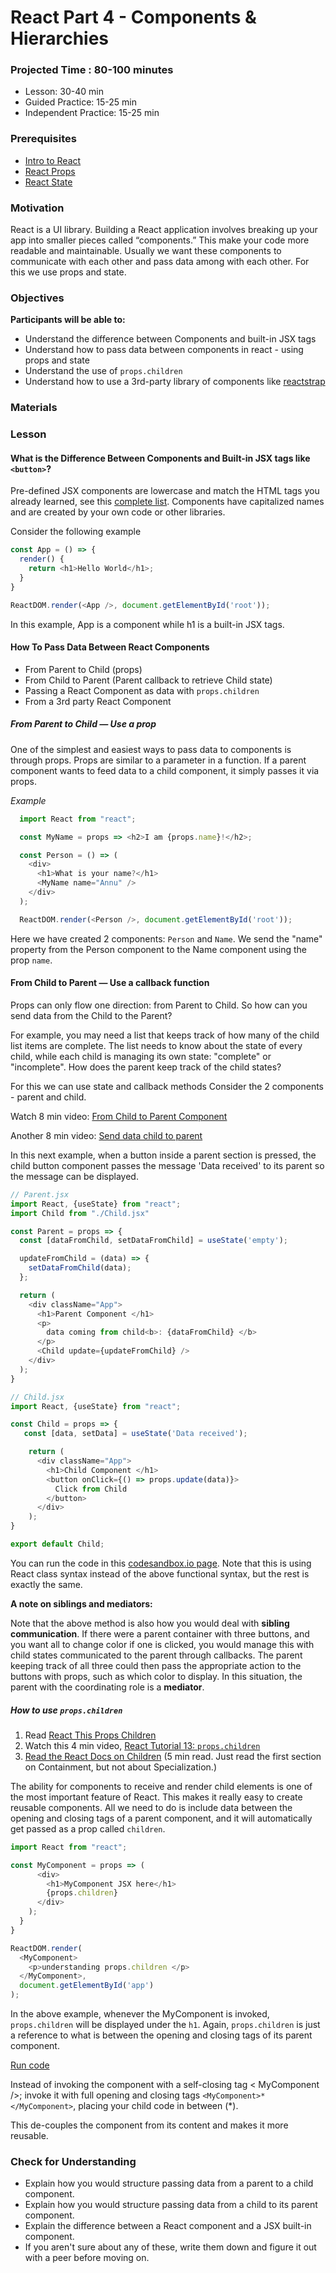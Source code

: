# React Part 4 - Components & Hierarchies

### Projected Time : 80-100 minutes

- Lesson: 30-40 min
- Guided Practice: 15-25 min
- Independent Practice: 15-25 min

### Prerequisites

- [Intro to React](./react-part-1-intro.md)
- [React Props](./react-part-2-props.md)
- [React State](./react-part-3-state.md)

### Motivation

React is a UI library. Building a React application involves breaking up your app into smaller pieces called “components.” This make your code more readable and maintainable. Usually we want these components to communicate with each other and pass data among with each other. For this we use props and state.

### Objectives

**Participants will be able to:**

- Understand the difference between Components and built-in JSX tags
- Understand how to pass data between components in react - using props and state
- Understand the use of `props.children`
- Understand how to use a 3rd-party library of components like [reactstrap](https://reactstrap.github.io/)

### Materials


### Lesson

#### What is the Difference Between Components and Built-in JSX tags like `<button>`?

Pre-defined JSX components are lowercase and match the HTML tags you already learned, see this [complete list](https://zhenyong.github.io/react/docs/tags-and-attributes.html#html-elements). Components have capitalized names and are created by your own code or other libraries.

Consider the following example

```javascript
const App = () => {
  render() {
    return <h1>Hello World</h1>;
  }
}

ReactDOM.render(<App />, document.getElementById('root'));
```

In this example, App is a component while h1 is a built-in JSX tags.

#### How To Pass Data Between React Components

- From Parent to Child (props)
- From Child to Parent (Parent callback to retrieve Child state)
- Passing a React Component as data with `props.children`
- From a 3rd party React Component

##### From Parent to Child — Use a prop

One of the simplest and easiest ways to pass data to components is through props. Props are similar to a parameter in a function. If a parent component wants to feed data to a child component, it simply passes it via props.

_Example_

  ```javascript
    import React from "react";

    const MyName = props => <h2>I am {props.name}!</h2>;

    const Person = () => (
      <div>
        <h1>What is your name?</h1>
        <MyName name="Annu" />
      </div>
    );

    ReactDOM.render(<Person />, document.getElementById('root'));
  ```

Here we have created 2 components: `Person` and `Name`. We send the "name" property from the Person component to the Name component using the prop `name`.

#### From Child to Parent — Use a callback function

Props can only flow one direction: from Parent to Child.  So how can you send data from the Child to the Parent?

For example, you may need a list that keeps track of how many of the child list items are complete. The list needs to know about the state of every child, while each child is managing its own state: "complete" or "incomplete". How does the parent keep track of the child states?

For this we can use state and callback methods
Consider the 2 components - parent and child.

Watch 8 min video: [From Child to Parent Component](https://www.youtube.com/watch?v=UrpNtB61qyo)

Another 8 min video: [Send data child to parent](https://www.youtube.com/watch?v=-6tPkP89kWc)

In this next example, when a button inside a parent section is pressed, the child button component passes the message 'Data received' to its parent so the message can be displayed.

```javascript
// Parent.jsx
import React, {useState} from "react";
import Child from "./Child.jsx"

const Parent = props => {
  const [dataFromChild, setDataFromChild] = useState('empty');

  updateFromChild = (data) => {
    setDataFromChild(data);
  };

  return (
    <div className="App">
      <h1>Parent Component </h1>
      <p>
        data coming from child<b>: {dataFromChild} </b>
      </p>
      <Child update={updateFromChild} />
    </div>
  );
}
```

```javascript
// Child.jsx
import React, {useState} from "react";

const Child = props => {
   const [data, setData] = useState('Data received');

    return (
      <div className="App">
        <h1>Child Component </h1>
        <button onClick={() => props.update(data)}>
          Click from Child
        </button>
      </div>
    );
}

export default Child;
```

You can run the code in this [codesandbox.io page](https://codesandbox.io/s/pass-data-from-child-to-parent-6tl0e?file=/src/Child.js:43-493).  Note that this is using React class syntax instead of the above functional syntax, but the rest is exactly the same.

**A note on siblings and mediators:**

Note that the above method is also how you would deal with **sibling communication**.  If there were a parent container with three buttons, and you want all to change color if one is clicked, you would manage this with child states communicated to the parent through callbacks.  The parent keeping track of all three could then pass the appropriate action to the buttons with props, such as which color to display. In this situation, the parent with the coordinating role is a **mediator**.

##### How to use `props.children`

1. Read [React This Props Children](https://learn.co/lessons/react-this-props-children)
1. Watch this 4 min video, [React Tutorial 13: `props.children`](https://www.youtube.com/watch?v=Sq0FoUPxj_c)
1. [Read the React Docs on Children](https://reactjs.org/docs/composition-vs-inheritance.html#children) (5 min read.  Just read the first section on Containment, but not about Specialization.)

The ability for components to receive and render child elements is one of the most important feature of React. This makes it really easy to create reusable components. All we need to do is include data between the opening and closing tags of a parent component, and it will automatically get passed as a prop called `children`.

```javascript
import React from "react";

const MyComponent = props => (
      <div>
        <h1>MyComponent JSX here</h1>
        {props.children}
      </div>
    );
  }
}

ReactDOM.render(
  <MyComponent>
    <p>understanding props.children </p>
  </MyComponent>,
  document.getElementById('app')
);
```

In the above example, whenever the MyComponent is invoked, `props.children` will be displayed under the `h1`.  Again, `props.children` is just a reference to what is between the opening and closing tags of its parent component.

[Run code](https://codepen.io/annu12340/pen/wvKowmj?editors=1010)

Instead of invoking the component with a self-closing tag < MyComponent />; invoke it with full opening and closing tags `<MyComponent>*</MyComponent>`, placing your child code in between (*).

This de-couples the <MyComponent> component from its content and makes it more reusable.

### Check for Understanding
- Explain how you would structure passing data from a parent to a child component.
- Explain how you would structure passing data from a child to its parent component.
- Explain the difference between a React component and a JSX built-in component.
- If you aren't sure about any of these, write them down and figure it out with a peer before moving on.
